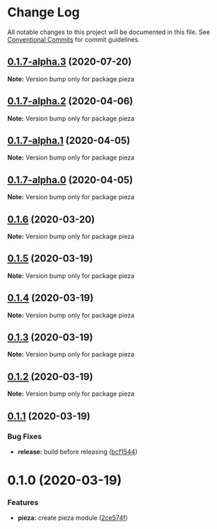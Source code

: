 # Change Log

All notable changes to this project will be documented in this file.
See [Conventional Commits](https://conventionalcommits.org) for commit guidelines.

## [0.1.7-alpha.3](https://github.com/albizures/pieza/compare/pieza@0.1.7-alpha.2...pieza@0.1.7-alpha.3) (2020-07-20)

**Note:** Version bump only for package pieza





## [0.1.7-alpha.2](https://github.com/albizures/pieza/compare/pieza@0.1.7-alpha.1...pieza@0.1.7-alpha.2) (2020-04-06)

**Note:** Version bump only for package pieza





## [0.1.7-alpha.1](https://github.com/albizures/pieza/compare/pieza@0.1.7-alpha.0...pieza@0.1.7-alpha.1) (2020-04-05)

**Note:** Version bump only for package pieza





## [0.1.7-alpha.0](https://github.com/albizures/pieza/compare/pieza@0.1.6...pieza@0.1.7-alpha.0) (2020-04-05)

**Note:** Version bump only for package pieza





## [0.1.6](https://github.com/albizures/pieza/compare/pieza@0.1.5...pieza@0.1.6) (2020-03-20)

**Note:** Version bump only for package pieza





## [0.1.5](https://github.com/albizures/pieza/compare/pieza@0.1.4...pieza@0.1.5) (2020-03-19)

**Note:** Version bump only for package pieza





## [0.1.4](https://github.com/albizures/pieza/compare/pieza@0.1.3...pieza@0.1.4) (2020-03-19)

**Note:** Version bump only for package pieza





## [0.1.3](https://github.com/albizures/pieza/compare/pieza@0.1.2...pieza@0.1.3) (2020-03-19)

**Note:** Version bump only for package pieza





## [0.1.2](https://github.com/albizures/pieza/compare/pieza@0.1.1...pieza@0.1.2) (2020-03-19)

**Note:** Version bump only for package pieza





## [0.1.1](https://github.com/albizures/pieza/compare/pieza@0.1.0...pieza@0.1.1) (2020-03-19)


### Bug Fixes

* **release:** build before releasing ([bcf1544](https://github.com/albizures/pieza/commit/bcf154461445481bb6196d45117f7fb10667e926))





# 0.1.0 (2020-03-19)


### Features

* **pieza:** create pieza module ([2ce574f](https://github.com/albizures/pieza/commit/2ce574f1897502e70fc9bf3a01f382b71a533107))
